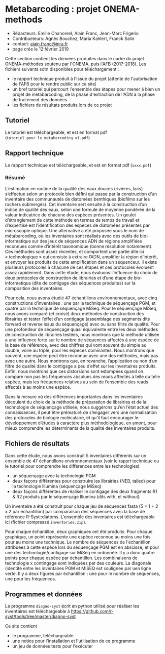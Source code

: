 # Metabarcoding : projet ONEMA-methods

* Rédacteurs: Emilie Chancerel, Alain Franc, Jean-Marc Frigerio
* Contribueteurs: Agnès Bouchez, Maria Kahlert, Franck Salin
* contact: alain.franc@inra.fr 
* page crée le 12 février 2019  


Cette section contient les données produites dans le cadre du projet ONEMA-méthodes soutenu par l'ONEMA, puis l'AFB (2017-2018). Les fichiers suivants sotn disponibles pour téléchargement :  
* le rapport technique produit à l'issue du projet (attente de l'autorisation de l'AFB pour le rendre public sur ce site)
* un bref tutoriel qui parcourt l'ensemble des étapes pour mener à bien un projet de metabarcoding, de la phase d'extraction de l'ADN à la phase de traitement des données
* les fichiers de résultats produits lors de ce projet


## Tutoriel

Le tutoriel est téléchargeable, et est en format pdf (``tutoriel_pour_le_metabarcoding_v1.pdf``)

## Rapport technique

Le rapport technique est téléchargeable, et est en format pdf (``xxxx.pdf``)

### Résumé


L’estimation en routine de la qualité des eaux douces (rivières, lacs) s’effectue selon un protocole bien défini qui passe par la construction d’un inventaire des communautés de diatomées benthiques 
(biofilms sur les rochers submergés). Cet inventaire sert ensuite à la construction d’un indice de qualité des eaux, selon une formule de moyenne pondérée de la valeur indicatrice de chacune des 
espèces présentes. Un goulot d’étranglement de cette méthode en termes de temps de travail et d’expertise est  l’identification des espèces de diatomées présentes par microscopie optique. 
Une alternative a été proposée sous le nom de métabarcoding, où les inventaires sont réalisés avec des outils de bio-informatique sur des jeux de séquences ADN de régions amplifiées reconnues 
comme d’intérêt taxonomique (bonne résolution notamment). Ces méthodes sont assez récentes, et comportent une partie dite ici « technologique » qui consiste à extraire l’ADN, amplifier la région 
d’intérêt, et envoyer les produits de cette amplification dans un séquenceur. Il existe plusieurs protocoles à chacune de ces étapes et ces protocoles évoluent assez rapidement. Dans cette étude, 
nous évaluons l’influence du choix de deux protocoles de construction de librairies et d’une étape de bio-informatique (dite de contigage des séquences produites) sur la composition des inventaires.    


Pour cela, nous avons étudié 47 échantillons environnementaux, avec cinq constructions d’inventaires : une par la technique de séquençage PGM, et quatre par la technique de séquençage MiSeq. Pour 
le séquençage MiSeq, nous avons comparé (et croisé) deux méthodes de construction des librairies et tester l’effet d’un contigage (assemblage des segments dits forward et reverse issus du 
séquençage) avec ou sans filtre de qualité. Pour une profondeur de séquençage quasi équivalente entre les deux méthodes de construction de librairies testées, nous montrons que la méthode 
utilisée a une influence forte sur le nombre de séquences affectés à une espèce de la base de référence, avec des chiffres qui vont souvent du simple au double, voire au triple, pour les espèces 
dominantes. Nous montrons que souvent, une espèce peut être reconnue avec une des méthodes, mais pas avec une autre. Nous montrons que, en revanche, l’application ou non d’un filtre de qualité 
dans le contigage a peu d’effet sur les inventaires produits. Enfin, nous montrons que ces distorsions sont estompées quand on compare non pas les fréquences absolues des reads affectés à telle 
ou telle espèce, mais les fréquences relatives au sein de l’ensemble des reads affectés à au moins une espèce.   


Dans la mesure où des différences importantes dans les inventaires découlent du choix de la méthode de préparation de librairies et de la technologie de séquençage utilisée, nous suggérons qu’en 
l’état actuel des connaissances, il peut être prématuré de s’engager vers une normalisation des protocoles de biologie moléculaire, et qu’il faut encourager le développement d’études à caractère 
plus méthodologique, en amont, pour mieux comprendre les déterminants de la qualité des inventaires produits. 



## Fichiers de résultats

Dans cette étude, nous avons construit 5 inventaires différents sur un ensemble de 47 échantillons environnementaux (voir le rapprt technique ou le tutoriel pour comprendre les différences 
entre les technologies) 
* un séquençage avec la technologie PGM
* deux façons différentes pour construire les librairies (NEB, tailed) pour la technologie Illumina (séquençage MiSeq)
* deux façons différentes de réaliser le contigage des deux fragments R1 & R2 produits par le séquençage Illumina (dits with, et without)   

Un inventaire a été construit pour chaque jeu de séquences fasta (5 = 1 + 2 x 2 par échantillon) par comparaison des séquences avec la base de référence R-Syst::diatoms. L'ensemble des inventaires est 
téléchargeable ici (fichier compressé ``inventories.zip``).   

Pour chaque échantillon, deux graphiques ont été produits. Pour chaque graphique, un point représente une espèce reconnue au moins une fois pour au moins une technique. Le nombre de séquences de 
l'échantillon attribuées à cette espèce lors du séquençage PGM est en abscisse, et pour une des technologie/contigage sur MiSeq en ordonnée. Il y a donc quatre points pour chaque espèce par échantillon. 
Les combinaisons de technologie x contingage sont indiquées par des couleurs. La diagonale (identité entre les inventaires PGM et MiSEQ est soulignée par uen ligne verte. Il y a deux figures par 
échantillon : une pour le nombre de séquences, une pour les fréquences.

## Programmes et données

Le programme ``diagno-syst`` écrit en python utilisé pour réaliser les inventaires est téléchargeable à https://github.com/r-syst/tools/tree/master/diagno-syst    


Ce site contient
* le programme, téléchargeable
* une notice pour l'installation et l'utilisation de ce programme
* un jeu de données tests pour l'exécuter









